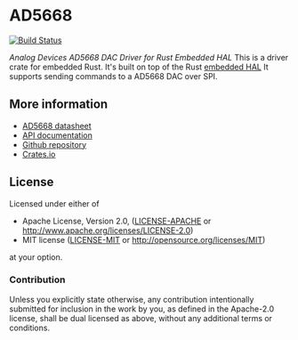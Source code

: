 # AD5668 &emsp;
[![Build Status](https://github.com/mendelt/ad5668/workflows/Build/badge.svg)](https://github.com/mendelt/ad5668/actions?query=workflow%3ABuild+event%3Apush+branch%3Amaster)

*Analog Devices AD5668 DAC Driver for Rust Embedded HAL*
This is a driver crate for embedded Rust. It's built on top of the Rust
[embedded HAL](https://github.com/rust-embedded/embedded-hal)
It supports sending commands to a AD5668 DAC over SPI.

## More information
- [AD5668 datasheet](https://www.analog.com/media/en/technical-documentation/data-sheets/AD5628_5648_5668.pdf)
- [API documentation](https://docs.rs/ad5668)
- [Github repository](https://github.com/mendelt/ad5668)
- [Crates.io](https://crates.io/crates/ad5668)

## License

Licensed under either of

 * Apache License, Version 2.0, ([LICENSE-APACHE](LICENSE-APACHE) or http://www.apache.org/licenses/LICENSE-2.0)
 * MIT license ([LICENSE-MIT](LICENSE-MIT) or http://opensource.org/licenses/MIT)

at your option.

### Contribution

Unless you explicitly state otherwise, any contribution intentionally submitted
for inclusion in the work by you, as defined in the Apache-2.0 license, shall be dual licensed as above, without any
additional terms or conditions.
